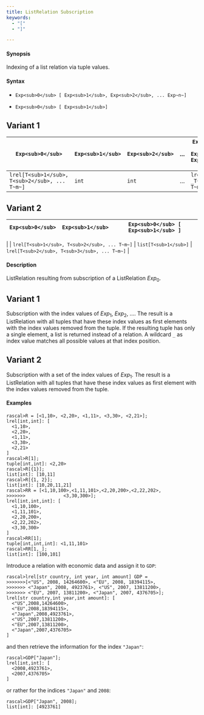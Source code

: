 ```yaml
---
title: ListRelation Subscription
keywords:
  - "["
  - "]"

---
```


#### Synopsis

Indexing of a list relation via tuple values.

#### Syntax

*  `Exp<sub>0</sub> [ Exp<sub>1</sub>, Exp<sub>2</sub>, ... Exp~n~]`

*  `Exp<sub>0</sub> [ Exp<sub>1</sub>]`

## Variant 1


| `Exp<sub>0</sub>`                          | `Exp<sub>1</sub>` | `Exp<sub>2</sub>` | ... | `Exp<sub>0</sub> [ Exp<sub>1</sub>, Exp<sub>2</sub>, ... ]`  |
| --- | --- | --- | --- | --- |
| `lrel[T<sub>1</sub>, T<sub>2</sub>, ... T~m~]`    | `int`     |  `int`    | ... | `lrel[T~n~, _T~n+1~_, ... T~m~]`    |


## Variant 2

| `Exp<sub>0</sub>`                          | `Exp<sub>1</sub>`     | `Exp<sub>0</sub> [ Exp<sub>1</sub> ]`             |
| --- | --- | --- |
|
| `lrel[T<sub>1</sub>, T<sub>2</sub>, ... T~m~]`    | `list[T<sub>1</sub>]` | `lrel[T<sub>2</sub>, T<sub>3</sub>, ... T~m~]`   |


#### Description

ListRelation resulting from subscription of a ListRelation _Exp_<sub>0</sub>.

## Variant 1

Subscription with the index values of _Exp_<sub>1</sub>, _Exp_<sub>2</sub>, .... 
The result is a ListRelation with all tuples that have these index values as first elements 
with the index values removed from the tuple. 
If the resulting tuple has only a single element, a list is returned instead of a relation. 
A wildcard `_` as index value matches all possible values at that index position.

## Variant 2

Subscription with a set of the index values of _Exp_<sub>1</sub>.
The result is a ListRelation with all tuples that have these index values as first element
with the index values removed from the tuple. 

#### Examples


```rascal-shell
rascal>R = [<1,10>, <2,20>, <1,11>, <3,30>, <2,21>];
lrel[int,int]: [
  <1,10>,
  <2,20>,
  <1,11>,
  <3,30>,
  <2,21>
]
rascal>R[1];
tuple[int,int]: <2,20>
rascal>R[{1}];
list[int]: [10,11]
rascal>R[{1, 2}];
list[int]: [10,20,11,21]
rascal>RR = [<1,10,100>,<1,11,101>,<2,20,200>,<2,22,202>,
>>>>>>>              <3,30,300>];
lrel[int,int,int]: [
  <1,10,100>,
  <1,11,101>,
  <2,20,200>,
  <2,22,202>,
  <3,30,300>
]
rascal>RR[1];
tuple[int,int,int]: <1,11,101>
rascal>RR[1,_];
list[int]: [100,101]
```
Introduce a relation with economic data and assign it to `GDP`:

```rascal-shell
rascal>lrel[str country, int year, int amount] GDP =
>>>>>>>[<"US", 2008, 14264600>, <"EU", 2008, 18394115>,
>>>>>>> <"Japan", 2008, 4923761>, <"US", 2007, 13811200>, 
>>>>>>> <"EU", 2007, 13811200>, <"Japan", 2007, 4376705>];
lrel[str country,int year,int amount]: [
  <"US",2008,14264600>,
  <"EU",2008,18394115>,
  <"Japan",2008,4923761>,
  <"US",2007,13811200>,
  <"EU",2007,13811200>,
  <"Japan",2007,4376705>
]
```
and then retrieve the information for the index `"Japan"`:

```rascal-shell
rascal>GDP["Japan"];
lrel[int,int]: [
  <2008,4923761>,
  <2007,4376705>
]
```
or rather for the indices `"Japan"` and `2008`:

```rascal-shell
rascal>GDP["Japan", 2008];
list[int]: [4923761]
```


